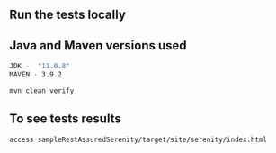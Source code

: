 ## Run the tests locally

## Java and Maven versions used
```bash
JDK -  "11.0.8"
MAVEN - 3.9.2
```


```bash
mvn clean verify
```

## To see tests results

```bash
access sampleRestAssuredSerenity/target/site/serenity/index.html
```